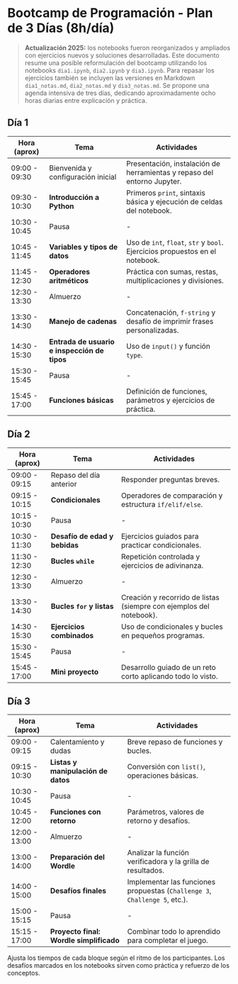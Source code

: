 # Bootcamp de Programación - Plan de 3 Días (8h/día)

> **Actualización 2025:** los notebooks fueron reorganizados y ampliados con ejercicios nuevos y soluciones desarrolladas.
Este documento resume una posible reformulación del bootcamp utilizando los notebooks `dia1.ipynb`, `dia2.ipynb` y `dia3.ipynb`. Para repasar los ejercicios también se incluyen las versiones en Markdown `dia1_notas.md`, `dia2_notas.md` y `dia3_notas.md`. Se propone una agenda intensiva de tres días, dedicando aproximadamente ocho horas diarias entre explicación y práctica.

## Día 1

| Hora (aprox) | Tema | Actividades |
|-------------|------|-------------|
| 09:00 - 09:30 | Bienvenida y configuración inicial | Presentación, instalación de herramientas y repaso del entorno Jupyter.
| 09:30 - 10:30 | **Introducción a Python** | Primeros `print`, sintaxis básica y ejecución de celdas del notebook.
| 10:30 - 10:45 | Pausa | - |
| 10:45 - 11:45 | **Variables y tipos de datos** | Uso de `int`, `float`, `str` y `bool`. Ejercicios propuestos en el notebook.
| 11:45 - 12:30 | **Operadores aritméticos** | Práctica con sumas, restas, multiplicaciones y divisiones.
| 12:30 - 13:30 | Almuerzo | - |
| 13:30 - 14:30 | **Manejo de cadenas** | Concatenación, `f-string` y desafío de imprimir frases personalizadas.
| 14:30 - 15:30 | **Entrada de usuario e inspección de tipos** | Uso de `input()` y función `type`.
| 15:30 - 15:45 | Pausa | - |
| 15:45 - 17:00 | **Funciones básicas** | Definición de funciones, parámetros y ejercicios de práctica.

## Día 2

| Hora (aprox) | Tema | Actividades |
|-------------|------|-------------|
| 09:00 - 09:15 | Repaso del día anterior | Responder preguntas breves.
| 09:15 - 10:15 | **Condicionales** | Operadores de comparación y estructura `if/elif/else`.
| 10:15 - 10:30 | Pausa | - |
| 10:30 - 11:30 | **Desafío de edad y bebidas** | Ejercicios guiados para practicar condicionales.
| 11:30 - 12:30 | **Bucles `while`** | Repetición controlada y ejercicios de adivinanza.
| 12:30 - 13:30 | Almuerzo | - |
| 13:30 - 14:30 | **Bucles `for` y listas** | Creación y recorrido de listas (siempre con ejemplos del notebook).
| 14:30 - 15:30 | **Ejercicios combinados** | Uso de condicionales y bucles en pequeños programas.
| 15:30 - 15:45 | Pausa | - |
| 15:45 - 17:00 | **Mini proyecto** | Desarrollo guiado de un reto corto aplicando todo lo visto.

## Día 3

| Hora (aprox) | Tema | Actividades |
|-------------|------|-------------|
| 09:00 - 09:15 | Calentamiento y dudas | Breve repaso de funciones y bucles.
| 09:15 - 10:30 | **Listas y manipulación de datos** | Conversión con `list()`, operaciones básicas.
| 10:30 - 10:45 | Pausa | - |
| 10:45 - 12:00 | **Funciones con retorno** | Parámetros, valores de retorno y desafíos.
| 12:00 - 13:00 | Almuerzo | - |
| 13:00 - 14:00 | **Preparación del Wordle** | Analizar la función verificadora y la grilla de resultados.
| 14:00 - 15:00 | **Desafíos finales** | Implementar las funciones propuestas (`Challenge 3`, `Challenge 5`, etc.).
| 15:00 - 15:15 | Pausa | - |
| 15:15 - 17:00 | **Proyecto final: Wordle simplificado** | Combinar todo lo aprendido para completar el juego.

Ajusta los tiempos de cada bloque según el ritmo de los participantes. Los desafíos marcados en los notebooks sirven como práctica y refuerzo de los conceptos.
